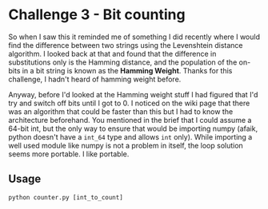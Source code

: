 # Challenge 3 - Bit counting

So when I saw this it reminded me of something I did recently where I would find the difference between two strings using the Levenshtein distance algorithm. I looked back at that and found that the difference in substitutions only is the Hamming distance, and the population of the on-bits in a bit string is known as the **Hamming Weight**. Thanks for this challenge, I hadn't heard of hamming weight before.

Anyway, before I'd looked at the Hamming weight stuff I had figured that I'd try and switch off bits until I got to 0. I noticed on the wiki page that there was an algorithm that could be faster than this but I had to know the architecture beforehand. You mentioned in the brief that I could assume a 64-bit int, but the only way to ensure that would be importing numpy (afaik, python doesn't have a `int_64` type and allows `int` only). While importing a well used module like numpy is not a problem in itself, the loop solution seems more portable. I like portable. 

## Usage

```
python counter.py [int_to_count]
```
